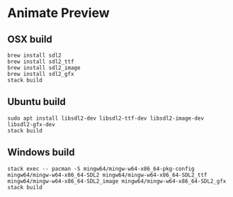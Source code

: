 # Animate Preview

## OSX build

```
brew install sdl2
brew install sdl2_ttf
brew install sdl2_image
brew install sdl2_gfx
stack build
```

## Ubuntu build

```
sudo apt install libsdl2-dev libsdl2-ttf-dev libsdl2-image-dev libsdl2-gfx-dev
stack build
```

## Windows build

```
stack exec -- pacman -S mingw64/mingw-w64-x86_64-pkg-config mingw64/mingw-w64-x86_64-SDL2 mingw64/mingw-w64-x86_64-SDL2_ttf mingw64/mingw-w64-x86_64-SDL2_image mingw64/mingw-w64-x86_64-SDL2_gfx
stack build
```